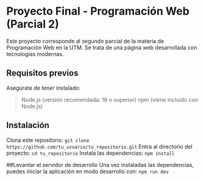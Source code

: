 # Proyecto Final - Programación Web (Parcial 2)

Este proyecto corresponde al segundo parcial de la materia de Programación Web en la UTM. Se trata de una página web desarrollada con tecnologías modernas.

## Requisitos previos

Asegúrate de tener instalado:
> Node.js (versión recomendada: 16 o superior)
> npm (viene incluido con Node.js)

## Instalación

Clona este repositorio:
``` git clone https://github.com/tu_usuario/tu_repositorio.git ```
Entra al directorio del proyecto:
``` cd tu_repositorio ```
Instala las dependencias:
``` npm install ```

##Levantar el servidor de desarrollo
Una vez instaladas las dependencias, puedes iniciar la aplicación en modo desarrollo con:
``` npm run dev ```

